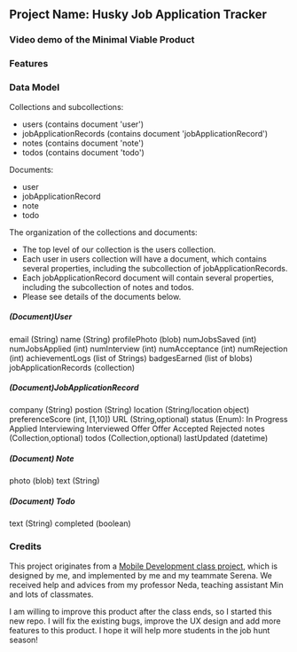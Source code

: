## Project Name: Husky Job Application Tracker


### Video demo of the Minimal Viable Product

### Features


### Data Model

Collections and subcollections:

* users (contains document 'user')
* jobApplicationRecords (contains document 'jobApplicationRecord')
* notes (contains document 'note')
* todos (contains document 'todo')

Documents:

* user
* jobApplicationRecord
* note
* todo

The organization of the collections and documents:

* The top level of our collection is the users collection.
* Each user in users collection will have a document, which contains several properties, including the subcollection of jobApplicationRecords.
* Each jobApplicationRecord document will contain several properties, including the subcollection of notes and todos.
* Please see details of the documents below.

##### (Document)User
email (String)
name (String)
profilePhoto (blob)
numJobsSaved (int)
numJobsApplied (int)
numInterview (int)
numAcceptance (int)
numRejection (int)
achievementLogs (list of Strings)
badgesEarned (list of blobs)
jobApplicationRecords (collection)

##### (Document)JobApplicationRecord
company (String)
postion (String)
location (String/location object)
preferenceScore (int, [1,10])
URL (String,optional)
status (Enum):
    In Progress
    Applied
    Interviewing
    Interviewed
    Offer
    Offer Accepted
    Rejected
notes (Collection,optional)
todos (Collection,optional)
lastUpdated (datetime)

##### (Document) Note
photo (blob)
text (String)
##### (Document) Todo
text (String)
completed (boolean)

### Credits

This project originates from a [Mobile Development class project](https://github.com/cathyfu1215/huskyJobHuntTracker), which is designed by me, and implemented by me and my teammate Serena. We received help and advices from my professor Neda, teaching assistant Min and lots of classmates.

I am willing to improve this product after the class ends, so I started this new repo.
I will fix the existing bugs, improve the UX design and add more features to this product.
I hope it will help more students in the job hunt season!
